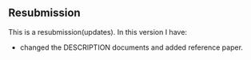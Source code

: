 ## Resubmission
This is a resubmission(updates). In this version I have:

* changed the DESCRIPTION documents and added reference paper.
